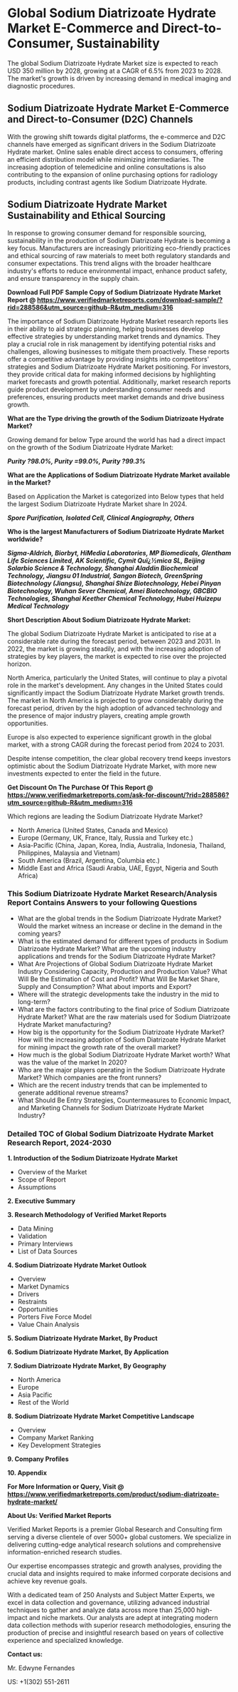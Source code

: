 <h1>Global Sodium Diatrizoate Hydrate Market E-Commerce and Direct-to-Consumer, Sustainability</h1><p class=""><p>The global Sodium Diatrizoate Hydrate Market size is expected to reach USD 350 million by 2028, growing at a CAGR of 6.5% from 2023 to 2028. The market's growth is driven by increasing demand in medical imaging and diagnostic procedures.</p><h2>Sodium Diatrizoate Hydrate Market E-Commerce and Direct-to-Consumer (D2C) Channels</h2><p>With the growing shift towards digital platforms, the e-commerce and D2C channels have emerged as significant drivers in the Sodium Diatrizoate Hydrate market. Online sales enable direct access to consumers, offering an efficient distribution model while minimizing intermediaries. The increasing adoption of telemedicine and online consultations is also contributing to the expansion of online purchasing options for radiology products, including contrast agents like Sodium Diatrizoate Hydrate.</p><h2>Sodium Diatrizoate Hydrate Market Sustainability and Ethical Sourcing</h2><p>In response to growing consumer demand for responsible sourcing, sustainability in the production of Sodium Diatrizoate Hydrate is becoming a key focus. Manufacturers are increasingly prioritizing eco-friendly practices and ethical sourcing of raw materials to meet both regulatory standards and consumer expectations. This trend aligns with the broader healthcare industry's efforts to reduce environmental impact, enhance product safety, and ensure transparency in the supply chain.</p></p><p class=""><strong>Download Full PDF Sample Copy of Sodium Diatrizoate Hydrate Market Report @ <a href="https://www.verifiedmarketreports.com/download-sample/?rid=288586&utm_source=github-R&utm_medium=316" target="_blank">https://www.verifiedmarketreports.com/download-sample/?rid=288586&utm_source=github-R&utm_medium=316</a></strong></p><p>The importance of&nbsp;Sodium Diatrizoate Hydrate Market research reports lies in their ability to aid strategic planning, helping businesses develop effective strategies by understanding market trends and dynamics. They play a crucial role in risk management by identifying potential risks and challenges, allowing businesses to mitigate them proactively. These reports offer a competitive advantage by providing insights into competitors' strategies and Sodium Diatrizoate Hydrate Market positioning. For investors, they provide critical data for making informed decisions by highlighting market forecasts and growth potential. Additionally, market research reports guide product development by understanding consumer needs and preferences, ensuring products meet market demands and drive business growth.</p><p><strong>What are the&nbsp;Type driving the growth of the Sodium Diatrizoate Hydrate Market?</strong></p><p id="" class="">Growing demand for below Type around the world has had a direct impact on the growth of the Sodium Diatrizoate Hydrate Market:</p><p class=""><em><strong>Purity ?98.0%, Purity =99.0%, Purity ?99.3%</strong></em></p><p class=""><strong>What are the&nbsp;Applications&nbsp;of Sodium Diatrizoate Hydrate Market available in the Market?</strong></p><p id="" class="">Based on Application the Market is categorized into Below types that held the largest Sodium Diatrizoate Hydrate Market share In 2024.</p><p class=""><em><strong>Spore Purification, Isolated Cell, Clinical Angiography, Others</strong></em></p><p class=""><strong>Who is the largest Manufacturers of Sodium Diatrizoate Hydrate Market worldwide?</strong></p><p><em><strong>Sigma-Aldrich, Biorbyt, HiMedia Laboratories, MP Biomedicals, Glentham Life Sciences Limited, AK Scientific, Cymit Quï¿½mica SL, Beijing Solarbio Science & Technology, Shanghai Aladdin Biochemical Technology, Jiangsu 01 Industrial, Sangon Biotech, GreenSpring Biotechnology (Jiangsu), Shanghai Shize Biotechnology, Hebei Pinyan Biotechnology, Wuhan Sever Chemical, Amei Biotechnology, GBCBIO Technologies, Shanghai Keether Chemical Technology, Hubei Huizepu Medical Technology</strong></em></p><p id="" class=""><strong>Short Description About Sodium Diatrizoate Hydrate Market:</strong></p><p>The global Sodium Diatrizoate Hydrate Market is anticipated to rise at a considerable rate during the forecast period, between 2023 and 2031. In 2022, the market is growing steadily, and with the increasing adoption of strategies by key players, the market is expected to rise over the projected horizon.</p><p>North America, particularly the United States, will continue to play a pivotal role in the market's development. Any changes in the United States could significantly impact the Sodium Diatrizoate Hydrate Market growth trends. The market in North America is projected to grow considerably during the forecast period, driven by the high adoption of advanced technology and the presence of major industry players, creating ample growth opportunities.</p><p>Europe is also expected to experience significant growth in the global market, with a strong CAGR during the forecast period from 2024 to 2031.</p><p>Despite intense competition, the clear global recovery trend keeps investors optimistic about the Sodium Diatrizoate Hydrate Market, with more new investments expected to enter the field in the future.</p><p id="" class=""><strong>Get Discount On The Purchase Of This Report @ <a href="https://www.verifiedmarketreports.com/ask-for-discount/?rid=288586?utm_source=github-R&utm_medium=316" target="_blank">https://www.verifiedmarketreports.com/ask-for-discount/?rid=288586?utm_source=github-R&utm_medium=316</a></strong></p><p class="">Which regions are leading the Sodium Diatrizoate Hydrate Market?</p><ul><li>North America (United States, Canada and Mexico)</li><li>Europe (Germany, UK, France, Italy, Russia and Turkey etc.)</li><li>Asia-Pacific (China, Japan, Korea, India, Australia, Indonesia, Thailand, Philippines, Malaysia and Vietnam)</li><li>South America (Brazil, Argentina, Columbia etc.)</li><li>Middle East and Africa (Saudi Arabia, UAE, Egypt, Nigeria and South Africa)</li></ul><h3 id="" class="">This Sodium Diatrizoate Hydrate Market Research/Analysis Report Contains Answers to your following Questions</h3><ul><li>What are the global trends in the Sodium Diatrizoate Hydrate Market? Would the market witness an increase or decline in the demand in the coming years?</li><li>What is the estimated demand for different types of products in Sodium Diatrizoate Hydrate Market? What are the upcoming industry applications and trends for the Sodium Diatrizoate Hydrate Market?</li><li>What Are Projections of Global Sodium Diatrizoate Hydrate Market Industry Considering Capacity, Production and Production Value? What Will Be the Estimation of Cost and Profit? What Will Be Market Share, Supply and Consumption? What about imports and Export?</li><li>Where will the strategic developments take the industry in the mid to long-term?</li><li>What are the factors contributing to the final price of Sodium Diatrizoate Hydrate Market? What are the raw materials used for Sodium Diatrizoate Hydrate Market manufacturing?</li><li>How big is the opportunity for the Sodium Diatrizoate Hydrate Market? How will the increasing adoption of Sodium Diatrizoate Hydrate Market for mining impact the growth rate of the overall market?</li><li>How much is the global Sodium Diatrizoate Hydrate Market worth? What was the value of the market In 2020?</li><li>Who are the major players operating in the Sodium Diatrizoate Hydrate Market? Which companies are the front runners?</li><li>Which are the recent industry trends that can be implemented to generate additional revenue streams?</li><li>What Should Be Entry Strategies, Countermeasures to Economic Impact, and Marketing Channels for Sodium Diatrizoate Hydrate Market Industry?</li></ul><h3 id="" class="">Detailed TOC of Global Sodium Diatrizoate Hydrate Market Research Report, 2024-2030</h3><p id="" class=""><strong>1. Introduction of the Sodium Diatrizoate Hydrate Market</strong></p><ul><li>Overview of the Market</li><li>Scope of Report</li><li>Assumptions</li></ul><p id="" class=""><strong>2. Executive Summary</strong></p><p id="" class=""><strong>3. Research Methodology of Verified Market Reports</strong></p><ul><li>Data Mining</li><li>Validation</li><li>Primary Interviews</li><li>List of Data Sources</li></ul><p id="" class=""><strong>4. Sodium Diatrizoate Hydrate Market Outlook</strong></p><ul><li>Overview</li><li>Market Dynamics</li><li>Drivers</li><li>Restraints</li><li>Opportunities</li><li>Porters Five Force Model</li><li>Value Chain Analysis</li></ul><p id="" class=""><strong>5. Sodium Diatrizoate Hydrate Market, By Product</strong></p><p id="" class=""><strong>6. Sodium Diatrizoate Hydrate Market, By Application</strong></p><p id="" class=""><strong>7. Sodium Diatrizoate Hydrate Market, By Geography</strong></p><ul><li>North America</li><li>Europe</li><li>Asia Pacific</li><li>Rest of the World</li></ul><p id="" class=""><strong>8. Sodium Diatrizoate Hydrate Market Competitive Landscape</strong></p><ul><li>Overview</li><li>Company Market Ranking</li><li>Key Development Strategies</li></ul><p id="" class=""><strong>9. Company Profiles</strong></p><p id="" class=""><strong>10. Appendix</strong></p><p id="" class=""><strong>For More Information or Query, Visit @ <a href="https://www.verifiedmarketreports.com/product/sodium-diatrizoate-hydrate-market/" target="_blank">https://www.verifiedmarketreports.com/product/sodium-diatrizoate-hydrate-market/</a></strong></p><p id="" class=""><strong>About Us: Verified Market Reports</strong></p><p id="" class="">Verified Market Reports is a premier Global Research and Consulting firm serving a diverse clientele of over 5000+ global customers. We specialize in delivering cutting-edge analytical research solutions and comprehensive information-enriched research studies.</p><p id="" class="">Our expertise encompasses strategic and growth analyses, providing the crucial data and insights required to make informed corporate decisions and achieve key revenue goals.</p><p id="" class="">With a dedicated team of 250 Analysts and Subject Matter Experts, we excel in data collection and governance, utilizing advanced industrial techniques to gather and analyze data across more than 25,000 high-impact and niche markets. Our analysts are adept at integrating modern data collection methods with superior research methodologies, ensuring the production of precise and insightful research based on years of collective experience and specialized knowledge.</p><p id="" class=""><strong>Contact us:</strong></p><p id="" class="">Mr. Edwyne Fernandes</p><p id="" class="">US: +1(302) 551-2611</p>